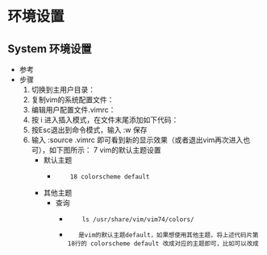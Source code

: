 # 环境设置
## System 环境设置
   * 参考
   * 步骤
      1. 切换到主用户目录：
      2. 复制vim的系统配置文件：
      3. 编辑用户配置文件.vimrc：
      4. 按 i 进入插入模式，在文件末尾添加如下代码：
      5. 按Esc退出到命令模式，输入 :w 保存
      6. 输入 :source .vimrc 即可看到新的显示效果（或者退出vim再次进入也可），如下图所示：
      7 vim的默认主题设置
         + 默认主题
            - ```shell
                  18 colorscheme default
              ```
         + 其他主题
            - 查询
               * ```shell
                     ls /usr/share/vim/vim74/colors/
                 ```
               * ```shell
                    是vim的默认主题default，如果想使用其他主题，将上述代码片第18行的 colorscheme default 改成对应的主题即可，比如可以改成 
                 ```
